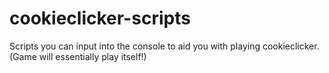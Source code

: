 # cookieclicker-scripts
Scripts you can input into the console to aid you with playing cookieclicker. (Game will essentially play itself!)
